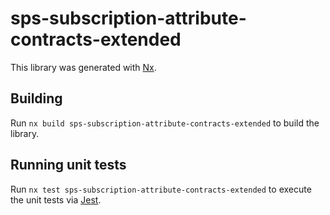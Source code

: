 # sps-subscription-attribute-contracts-extended

This library was generated with [Nx](https://nx.dev).

## Building

Run `nx build sps-subscription-attribute-contracts-extended` to build the library.

## Running unit tests

Run `nx test sps-subscription-attribute-contracts-extended` to execute the unit tests via [Jest](https://jestjs.io).

